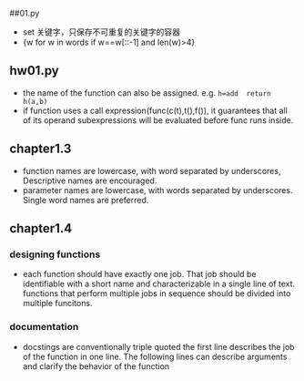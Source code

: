 ##01.py
- set 关键字，只保存不可重复的关键字的容器
- {w for w in words if w==w[::-1] and len(w)>4}

## hw01.py
- the name of the function can also be assigned.
    e.g. `h=add  return h(a,b)`
- if function uses a call expression(func(c(t),t(),f()), it guarantees that all of its operand subexpressions will be evaluated before func runs inside.

## chapter1.3
- function names are lowercase, with word separated by underscores, Descriptive names are encouraged.
- parameter names are lowercase, with words separated by underscores. Single word names are preferred.

## chapter1.4
### designing functions
- each function should have exactly one job. That job should be identifiable with a short name and characterizable in a single line of text. functions that perform multiple jobs in sequence should be divided into multiple funcitons.

### documentation
- docstings are conventionally triple quoted
the first line describes the job of the function in one line.
The following lines can describe arguments and clarify the behavior of the function


